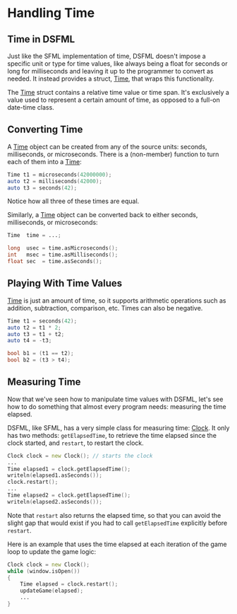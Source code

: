 Handling Time
=====

Time in DSFML
---

Just like the SFML implementation of time, DSFML doesn't impose a specific unit or type for time values, like always being a float for seconds or long for milliseconds and leaving it up to the programmer to convert as needed. It instead provides a struct, [Time](https://github.com/Jebbs/DSFML/blob/master/src/dsfml/system/time.d), that wraps this functionality.

The [Time](https://github.com/Jebbs/DSFML/blob/master/src/dsfml/system/time.d) struct contains a relative time value or time span. It's exclusively a value used to represent a certain amount of time, as opposed to a full-on date-time class.

Converting Time
---

A [Time](https://github.com/Jebbs/DSFML/blob/master/src/dsfml/system/time.d) object can be created from any of the source units: seconds, milliseconds, or microseconds. There is a (non-member) function to turn each of them into a [Time](https://github.com/Jebbs/DSFML/blob/master/src/dsfml/system/time.d):

```D
Time t1 = microseconds(42000000);
auto t2 = milliseconds(42000);
auto t3 = seconds(42);
```

Notice how all three of these times are equal.

Similarly, a [Time](https://github.com/Jebbs/DSFML/blob/master/src/dsfml/system/time.d) object can be converted back to either seconds, milliseconds, or microseconds:

```D
Time  time = ...;

long  usec = time.asMicroseconds();
int   msec = time.asMilliseconds();
float sec  = time.asSeconds();
```

Playing With Time Values
---

[Time](https://github.com/Jebbs/DSFML/blob/master/src/dsfml/system/time.d) is just an amount of time, so it supports arithmetic operations such as addition, subtraction, comparison, etc. Times can also be negative.

```D
Time t1 = seconds(42);
auto t2 = t1 * 2;
auto t3 = t1 + t2;
auto t4 = -t3;

bool b1 = (t1 == t2);
bool b2 = (t3 > t4);
```

Measuring Time
---

Now that we've seen how to manipulate time values with DSFML, let's see how to do something that almost every program needs: measuring the time elapsed.

DSFML, like SFML, has a very simple class for measuring time: [Clock](https://github.com/Jebbs/DSFML/blob/master/src/dsfml/system/clock.d). It only has two methods: `getElapsedTime`, to retrieve the time elapsed since the clock started, and `restart`, to restart the clock.

```D
Clock clock = new Clock(); // starts the clock
...
Time elapsed1 = clock.getElapsedTime();
writeln(elapsed1.asSeconds());
clock.restart();
...
Time elapsed2 = clock.getElapsedTime();
writeln(elapsed2.asSeconds());
```

Note that `restart` also returns the elapsed time, so that you can avoid the slight gap that would exist if you had to call `getElapsedTime` explicitly before `restart`.

Here is an example that uses the time elapsed at each iteration of the game loop to update the game logic:

```D
Clock clock = new Clock();
while (window.isOpen())
{
    Time elapsed = clock.restart();
    updateGame(elapsed);
    ...
}
``` 